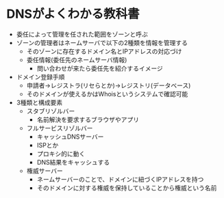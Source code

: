 # DNSがよくわかる教科書

- 委任によって管理を任された範囲をゾーンと呼ぶ
- ゾーンの管理者はネームサーバで以下の2種類を情報を管理する
  - そのゾーンに存在するドメイン名とIPアドレスの対応づけ
  - 委任情報(委任先のネームサーバ情報)
      - 問い合わせが来たら委任先を紹介するイメージ
- ドメイン登録手順
  - 申請者→レジストラ(リセらとか)→レジストリ(データベース)
  - そのドメインが使えるかはWhoisというシステムで確認可能
- 3種類と構成要素
  - スタブリゾルバー
      - 名前解決を要求するブラウザやアプリ
  - フルサービスリゾルバー
      - キャッシュDNSサーバー
      - ISPとか
      - プロキシ的に動く
      - DNS結果をキャッシュする
  - 権威サーバー
      - ネームサーバーのことで、ドメインに紐づくIPアドレスを持つ
      - そのドメインに対する権威を保持していることから権威という名前